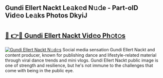 ## Gundi Ellert Nackt Le𝚊k𝚎d N𝚞𝚍e - Part-oID Vid𝚎o Le𝚊ks Photos DkyiJ

# <h2><a href="http://fb4vtmg.evod.top/?m=Gundi+Ellert+Nackt">🔗 👉🔴 Gundi Ellert Nackt Vid𝚎o Ph𝚘t𝚘s</a></h2>

[![Gundi Ellert Nackt N𝚞d𝚎s](https://i.imgur.com/8V9OHl7.gif)](http://fb4vtmg.evod.top/?m=Gundi+Ellert+Nackt)
Social media sensation Gundi Ellert Nackt and content producer, known for publishing dance and lifestyle-related material through viral dance trends and mini vlogs. Gundi Ellert Nackt public image is one of strength and resilience, but he's not immune to the challenges that come with being in the public eye. 

